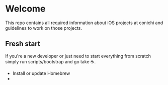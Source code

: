 # Welcome

This repo contains all required information about iOS projects at conichi and guidelines to work on those projects.

## Fresh start

If you're a new developer or just need to start everything from scratch simply run scripts/bootstrap and go take ☕.
* Install or update Homebrew
* 
